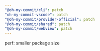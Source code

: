 ```yaml
---
"@oh-my-commit/cli": patch
"oh-my-commit-vscode": patch
"@oh-my-commit/provider-official": patch
"@oh-my-commit/shared": patch
"@oh-my-commit/webview": patch
---
```


perf: smaller package size
